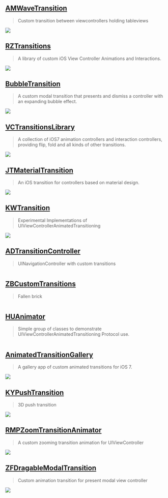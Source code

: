 [AMWaveTransition](https://github.com/andreamazz/AMWaveTransition)
--
> Custom transition between viewcontrollers holding tableviews

![](https://raw.githubusercontent.com/andreamazz/AMWaveTransition/master/assets/screenshot.gif)

[RZTransitions ](https://github.com/Raizlabs/RZTransitions)
--
> A library of custom iOS View Controller Animations and Interactions.

![](https://camo.githubusercontent.com/85800d3c1b66b7c71ab43023001d52d1e8696c7f/687474703a2f2f7261772e6769746875622e636f6d2f5261697a6c6162732f525a5472616e736974696f6e732f6d61737465722f5765622f525a5472616e736974696f6e7344656d6f2e676966)

[BubbleTransition](https://github.com/andreamazz/BubbleTransition)
--
> A custom modal transition that presents and dismiss a controller with an expanding bubble effect.

![](https://raw.githubusercontent.com/andreamazz/BubbleTransition/master/assets/screenshot.gif)

[VCTransitionsLibrary](https://github.com/ColinEberhardt/VCTransitionsLibrary)
--
> A collection of iOS7 animation controllers and interaction controllers, providing flip, fold and all kinds of other transitions.

![](https://github.com/ColinEberhardt/VCTransitionsLibrary/raw/master/Screenshots/thumbnails/Flip/1.png)

[JTMaterialTransition](https://github.com/jonathantribouharet/JTMaterialTransition)
--
> An iOS transition for controllers based on material design.

![](https://github.com/jonathantribouharet/JTMaterialTransition/raw/master/Screens/example.gif)

[KWTransition](https://github.com/KurtWagner/KWTransition)
--
> Experimental Implementations of UIViewControllerAnimatedTransitioning

![](https://camo.githubusercontent.com/8287a71fd6527d85c9ca272decccac752ddc3f3f/68747470733a2f2f7261772e6769746875622e636f6d2f4b7572745761676e65722f4b575472616e736974696f6e2f6d61737465722f53616d706c652f4b575472616e736974696f6e466164654261636b4f7665722e676966)

[ADTransitionController](https://github.com/applidium/ADTransitionController)
--
> UINavigationController with custom transitions

![]()

[ZBCustomTransitions](https://github.com/zonble/ZBCustomTransitions)
--
> Fallen brick

![]()

[HUAnimator](https://github.com/cinkster/HUAnimator)
--
> Simple group of classes to demonstrate UIViewControllerAnimatedTransitioning Protocol use.

![]()

[AnimatedTransitionGallery](https://github.com/shu223/AnimatedTransitionGallery)
--
> A gallery app of custom animated transitions for iOS 7.

![](https://github.com/shu223/AnimatedTransitionGallery/raw/master/gallery.gif)

[KYPushTransition](https://github.com/KittenYang/KYPushTransition)
--
> 3D push transition

![](https://github.com/KittenYang/KYPushTransition/raw/master/demo.gif)

[RMPZoomTransitionAnimator](https://github.com/recruit-mp/RMPZoomTransitionAnimator)
--
> A custom zooming transition animation for UIViewController

![](https://github.com/recruit-mp/RMPZoomTransitionAnimator/raw/master/docs/collectionview.gif)

[ZFDragableModalTransition](https://github.com/zoonooz/ZFDragableModalTransition)
--
> Custom animation transition for present modal view controller

![](https://raw.githubusercontent.com/zoonooz/ZFDragableModalTransition/master/Screenshot/ss.gif)
